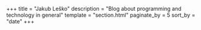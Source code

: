 +++
title       = "Jakub Leško"
description = "Blog about programming and technology in general"
template    = "section.html"
paginate_by = 5
sort_by     = "date"
+++
